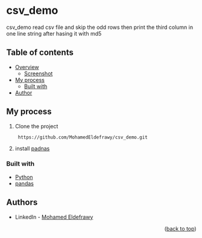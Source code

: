 # csv_demo

csv_demo read csv file and skip the odd rows then print the third column in one line string after hasing it with md5

## Table of contents

- [Overview](#overview)
    - [Screenshot](#screenshot)
- [My process](#my-process)
    - [Built with](#built-with)
- [Author](#authors)

## My process

1) Clone the project

   ``` https://github.com/MohamedEldefrawy/csv_demo.git```
2) install [padnas](https://pandas.pydata.org/docs/getting_started/install.html)

### Built with

* [Python](https://www.python.org/)
* [pandas](https://pandas.pydata.org/docs/getting_started/install.html)

## Authors

* LinkedIn - [Mohamed Eldefrawy](https://www.linkedin.com/in/mohamedeldefrawy)

<p align="right">(<a href="#top">back to top</a>)</p>
